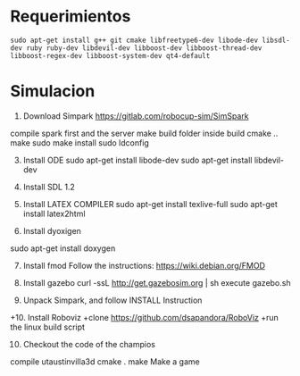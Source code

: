 # Requerimientos
```sudo apt-get install g++ git cmake libfreetype6-dev libode-dev libsdl-dev ruby ruby-dev libdevil-dev libboost-dev libboost-thread-dev libboost-regex-dev libboost-system-dev qt4-default```

# Simulacion

1. Download Simpark
https://gitlab.com/robocup-sim/SimSpark

compile spark first and the server
make build folder
inside build
cmake ..
make
sudo make install
sudo ldconfig


3. Install ODE
sudo apt-get install libode-dev 
sudo apt-get install libdevil-dev

4. Install SDL 1.2


5. Install LATEX COMPILER
sudo apt-get install texlive-full
sudo apt-get install latex2html

6. Install dyoxigen

sudo apt-get install doxygen

7. Install fmod
 Follow the instructions: https://wiki.debian.org/FMOD


8. Install gazebo
curl -ssL http://get.gazebosim.org | sh
execute gazebo.sh

9. Unpack Simpark, and follow INSTALL Instruction


+10. Install Roboviz
+clone https://github.com/dsapandora/RoboViz
+run the linux build script

10. Checkout the code of the champios

compile utaustinvilla3d
cmake .
make
Make a game
